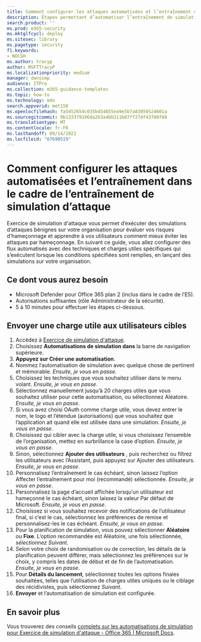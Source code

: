 ```yaml
---
title: Comment configurer les attaques automatisées et l’entraînement dans le cadre de l’entraînement de simulation d’attaque
description: Étapes permettant d’automatiser l’entraînement de simulation d’attaque et d’envoyer une charge utile aux utilisateurs cibles. En suivant ce guide, vous allez apprendre à créer des flux d’attaque automatisés avec des techniques et charges utiles spécifiques.
search.product: ''
ms.prod: m365-security
ms.mktglfcycl: deploy
ms.sitesec: library
ms.pagetype: security
f1.keywords:
- NOCSH
ms.author: tracyp
author: MSFTTracyP
ms.localizationpriority: medium
manager: dansimp
audience: ITPro
ms.collection: m365-guidance-templates
ms.topic: how-to
ms.technology: mdo
search.appverid: met150
ms.openlocfilehash: fa5452654c035b454655ea9e5b7a83050524601a
ms.sourcegitcommit: 9b133379196da2b3a4bb311b07ff274f43780f68
ms.translationtype: MT
ms.contentlocale: fr-FR
ms.lasthandoff: 09/14/2022
ms.locfileid: "67699519"
---
```

# <a name="how-to-setup-automated-attacks-and-training-within-attack-simulation-training"></a>Comment configurer les attaques automatisées et l’entraînement dans le cadre de l’entraînement de simulation d’attaque

Exercice de simulation d'attaque vous permet d’exécuter des simulations d’attaques bénignes sur votre organisation pour évaluer vos risques d’hameçonnage et apprendre à vos utilisateurs comment mieux éviter les attaques par hameçonnage. En suivant ce guide, vous allez configurer des flux automatisés avec des techniques et charges utiles spécifiques qui s’exécutent lorsque les conditions spécifiées sont remplies, en lançant des simulations sur votre organisation.

## <a name="what-youll-need"></a>Ce dont vous aurez besoin

- Microsoft Defender pour Office 365 plan 2 (inclus dans le cadre de l’E5).
- Autorisations suffisantes (rôle Administrateur de la sécurité).
- 5 à 10 minutes pour effectuer les étapes ci-dessous.

## <a name="send-a-payload-to-target-users"></a>Envoyer une charge utile aux utilisateurs cibles

1. Accédez à [Exercice de simulation d'attaque](https://security.microsoft.com/attacksimulator).
1. Choisissez **Automatisations de simulation dans** la barre de navigation supérieure.
1. **Appuyez sur Créer une automatisation**.
1. Nommez l’automatisation de simulation avec quelque chose de pertinent et mémorable. *Ensuite, je vous en passe*.
1. Choisissez les techniques que vous souhaitez utiliser dans le menu volant. *Ensuite, je vous en passe*.
1. Sélectionnez manuellement jusqu’à 20 charges utiles que vous souhaitez utiliser pour cette automatisation, ou sélectionnez Aléatoire. *Ensuite, je vous en passe*.
1. Si vous avez choisi OAuth comme charge utile, vous devez entrer le nom, le logo et l’étendue (autorisations) que vous souhaitez que l’application ait quand elle est utilisée dans une simulation. *Ensuite, je vous en passe*.
1. Choisissez qui cibler avec la charge utile, si vous choisissez l’ensemble de l’organisation, mettez en surbrillance la case d’option. *Ensuite, je vous en passe*.
1. Sinon, sélectionnez **Ajouter des utilisateurs** , puis recherchez ou filtrez les utilisateurs avec l’Assistant, puis appuyez sur Ajouter des utilisateurs. *Ensuite, je vous en passe*.
1. Personnalisez l’entraînement le cas échéant, sinon laissez l’option Affecter l’entraînement pour moi (recommandé) sélectionnée. *Ensuite, je vous en passe*.
1. Personnalisez la page d’accueil affichée lorsqu’un utilisateur est hameçonné le cas échéant, sinon laissez la valeur Par défaut de Microsoft. *Ensuite, je vous en passe*.
1. Choisissez si vous souhaitez recevoir des notifications de l’utilisateur final, si c’est le cas, sélectionnez les préférences de remise et personnalisez-les le cas échéant. *Ensuite, je vous en passe*.
1. Pour la planification de simulation, vous pouvez sélectionner **Aléatoire** ou **Fixe**. L’option recommandée est Aléatoire, une fois sélectionnée, *sélectionnez Suivant*.
1. Selon votre choix de randomisation ou de correction, les détails de la planification peuvent différer, mais sélectionnez les préférences sur le choix, y compris les dates de début et de fin de l’automatisation. *Ensuite, je vous en passe*.
1. Pour **Détails du lancement**, sélectionnez toutes les options finales souhaitées, telles que l’utilisation de charges utiles uniques ou le ciblage des récidivistes, puis sélectionnez *Suivant*.
1. **Envoyer** et l’automatisation de simulation est configurée.

## <a name="learn-more"></a>En savoir plus

Vous trouverez des conseils [complets sur les automatisations de simulation pour Exercice de simulation d'attaque - Office 365 | Microsoft Docs](../../office-365-security/attack-simulation-training-simulation-automations.md).
